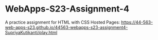 # WebApps-S23-Assignment-4
A practice assignment for HTML with CSS
Hosted Pages:  <https://44-563-web-apps-s23.github.io/44563-webapps-s23-assignment4-SupriyaKutikanti/play.html>
